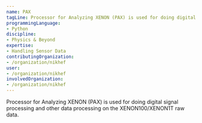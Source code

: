 ```yaml
---
name: PAX
tagLine: Processor for Analyzing XENON (PAX) is used for doing digital signal processing and other data processing on the XENON100/XENON1T raw data.
programmingLanguage:
- Python
discipline:
- Physics & Beyond
expertise:
- Handling Sensor Data
contributingOrganization:
- /organization/nikhef
user:
- /organization/nikhef
involvedOrganization:
- /organization/nikhef
---
```

 Processor for Analyzing XENON (PAX) is used for doing digital signal processing and other data processing on the XENON100/XENON1T raw data.